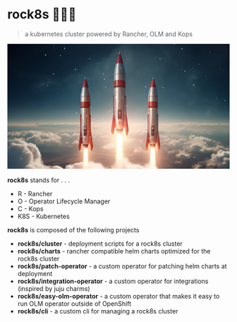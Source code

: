 # rock8s 🚀🚀🚀

> a kubernetes cluster powered by Rancher, OLM and Kops

![](./rock8t.jpg)

**rock8s** stands for . . .

* R - Rancher
* O - Operator Lifecycle Manager
* C - Kops
* K8S - Kubernetes

**rock8s** is composed of the following projects

* **rock8s/cluster** - deployment scripts for a rock8s cluster
* **rock8s/charts** - rancher compatible helm charts optimized for the rock8s cluster
* **rock8s/patch-operator** - a custom operator for patching helm charts at deployment
* **rock8s/integration-operator** - a custom operator for integrations (inspired by juju charms)
* **rock8s/easy-olm-operator** - a custom operator that makes it easy to run OLM operator outside of OpenShift
* **rock8s/cli** - a custom cli for managing a rock8s cluster
